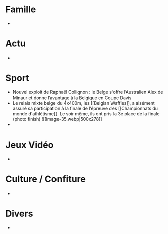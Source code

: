 # Famille
- 
# Actu
- 
# Sport
- Nouvel exploit de Raphaël Collignon : le Belge s’offre l’Australien Alex de Minaur et donne l’avantage à la Belgique en Coupe Davis
- Le relais mixte belge du 4x400m, les [[Belgian Waffles]], a aisément assuré sa participation à la finale de l’épreuve des [[Championnats du monde d'athlétisme]]. Le soir même, ils ont pris la 3e place de la finale (photo finish)
  ![[image-35.webp|500x278]]
- 
# Jeux Vidéo
- 
# Culture / Confiture
- 
# Divers
- 

